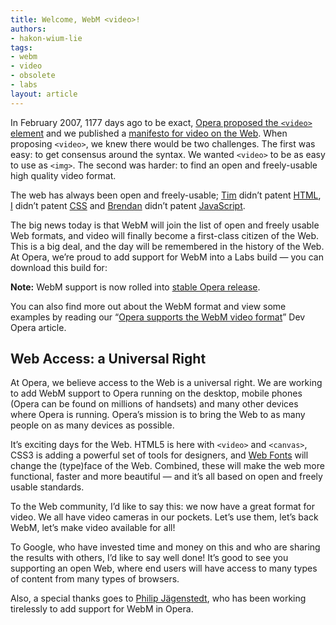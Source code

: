 ```yaml
---
title: Welcome, WebM <video>!
authors:
- hakon-wium-lie
tags:
- webm
- video
- obsolete
- labs
layout: article
---
```


In February 2007, 1177 days ago to be exact, [Opera proposed the `<video>` element][1] and we published a [manifesto for video on the Web][2]. When proposing `<video>`, we knew there would be two challenges. The first was easy: to get consensus around the syntax. We wanted `<video>` to be as easy to use as `<img>`. The second was harder: to find an open and freely-usable high quality video format.

[1]: http://lists.whatwg.org/pipermail/whatwg-whatwg.org/2007-February/009702.html
[2]: http://people.opera.com/howcome/2007/video/

The web has always been open and freely-usable; [Tim][3] didn’t patent [HTML][4], [I][5] didn’t patent [CSS][6] and [Brendan][7] didn’t patent [JavaScript][8].

[3]: http://en.wikipedia.org/wiki/Tim_Berners-Lee
[4]: http://www.w3.org/History/19921103-hypertext/hypertext/WWW/MarkUp/Tags.html
[5]: http://en.wikipedia.org/wiki/Håkon_Wium_Lie
[6]: http://www.w3.org/People/howcome/p/cascade.html
[7]: http://en.wikipedia.org/wiki/Brendan_Eich
[8]: http://en.wikipedia.org/wiki/JavaScript

The big news today is that WebM will join the list of open and freely usable Web formats, and video will finally become a first-class citizen of the Web. This is a big deal, and the day will be remembered in the history of the Web. At Opera, we’re proud to add support for WebM into a Labs build — you can download this build for:

**Note:** WebM support is now rolled into [stable Opera release][9].

[9]: http://www.opera.com/download/

You can also find more out about the WebM format and view some examples by reading our “[Opera supports the WebM video format][10]” Dev Opera article.

[10]: /articles/opera-supports-webm-video/

##  Web Access: a Universal Right

At Opera, we believe access to the Web is a universal right. We are working to add WebM support to Opera running on the desktop, mobile phones (Opera can be found on millions of handsets) and many other devices where Opera is running. Opera’s mission is to bring the Web to as many people on as many devices as possible.

It’s exciting days for the Web. HTML5 is here with `<video>` and `<canvas>`, CSS3 is adding a powerful set of tools for designers, and [Web Fonts][11] will change the (type)face of the Web. Combined, these will make the web more functional, faster and more beautiful — and it’s all based on open and freely usable standards.

[11]: http://www.alistapart.com/articles/cssatten

To the Web community, I’d like to say this: we now have a great format for video. We all have video cameras in our pockets. Let’s use them, let’s back WebM, let’s make video available for all!

To Google, who have invested time and money on this and who are sharing the results with others, I’d like to say well done! It’s good to see you supporting an open Web, where end users will have access to many types of content from many types of browsers.

Also, a special thanks goes to [Philip Jägenstedt][12], who has been working tirelessly to add support for WebM in Opera.

[12]: http://blog.foolip.org/2010/05/19/vp8-has-landed/